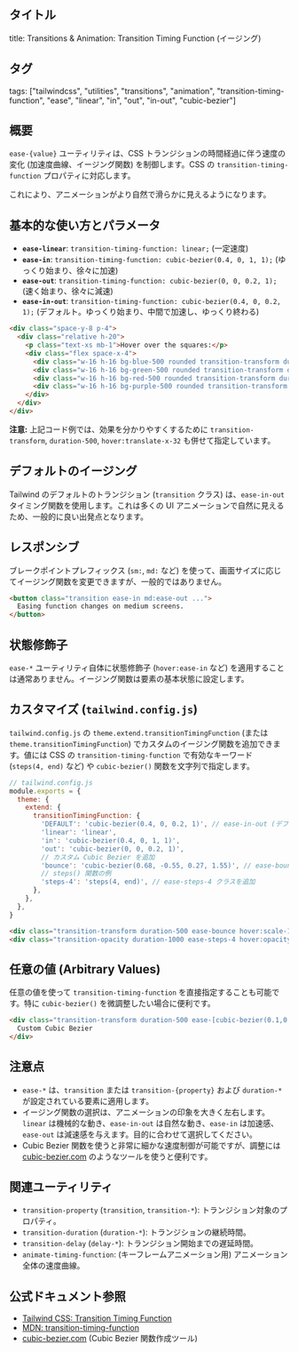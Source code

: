 ## タイトル
title: Transitions & Animation: Transition Timing Function (イージング)

## タグ
tags: ["tailwindcss", "utilities", "transitions", "animation", "transition-timing-function", "ease", "linear", "in", "out", "in-out", "cubic-bezier"]

## 概要
`ease-{value}` ユーティリティは、CSS トランジションの時間経過に伴う速度の変化 (加速度曲線、イージング関数) を制御します。CSS の `transition-timing-function` プロパティに対応します。

これにより、アニメーションがより自然で滑らかに見えるようになります。

## 基本的な使い方とパラメータ

*   **`ease-linear`**: `transition-timing-function: linear;` (一定速度)
*   **`ease-in`**: `transition-timing-function: cubic-bezier(0.4, 0, 1, 1);` (ゆっくり始まり、徐々に加速)
*   **`ease-out`**: `transition-timing-function: cubic-bezier(0, 0, 0.2, 1);` (速く始まり、徐々に減速)
*   **`ease-in-out`**: `transition-timing-function: cubic-bezier(0.4, 0, 0.2, 1);` (デフォルト。ゆっくり始まり、中間で加速し、ゆっくり終わる)

```html
<div class="space-y-8 p-4">
  <div class="relative h-20">
    <p class="text-xs mb-1">Hover over the squares:</p>
    <div class="flex space-x-4">
      <div class="w-16 h-16 bg-blue-500 rounded transition-transform duration-500 ease-linear hover:translate-x-32">Linear</div>
      <div class="w-16 h-16 bg-green-500 rounded transition-transform duration-500 ease-in hover:translate-x-32">In</div>
      <div class="w-16 h-16 bg-red-500 rounded transition-transform duration-500 ease-out hover:translate-x-32">Out</div>
      <div class="w-16 h-16 bg-purple-500 rounded transition-transform duration-500 ease-in-out hover:translate-x-32">In-Out (Default)</div>
    </div>
  </div>
</div>
```
**注意:** 上記コード例では、効果を分かりやすくするために `transition-transform`, `duration-500`, `hover:translate-x-32` も併せて指定しています。

## デフォルトのイージング

Tailwind のデフォルトのトランジション (`transition` クラス) は、`ease-in-out` タイミング関数を使用します。これは多くの UI アニメーションで自然に見えるため、一般的に良い出発点となります。

## レスポンシブ

ブレークポイントプレフィックス (`sm:`, `md:` など) を使って、画面サイズに応じてイージング関数を変更できますが、一般的ではありません。

```html
<button class="transition ease-in md:ease-out ...">
  Easing function changes on medium screens.
</button>
```

## 状態修飾子

`ease-*` ユーティリティ自体に状態修飾子 (`hover:ease-in` など) を適用することは通常ありません。イージング関数は要素の基本状態に設定します。

## カスタマイズ (`tailwind.config.js`)

`tailwind.config.js` の `theme.extend.transitionTimingFunction` (または `theme.transitionTimingFunction`) でカスタムのイージング関数を追加できます。値には CSS の `transition-timing-function` で有効なキーワード (`steps(4, end)` など) や `cubic-bezier()` 関数を文字列で指定します。

```javascript
// tailwind.config.js
module.exports = {
  theme: {
    extend: {
      transitionTimingFunction: {
        'DEFAULT': 'cubic-bezier(0.4, 0, 0.2, 1)', // ease-in-out (デフォルト)
        'linear': 'linear',
        'in': 'cubic-bezier(0.4, 0, 1, 1)',
        'out': 'cubic-bezier(0, 0, 0.2, 1)',
        // カスタム Cubic Bezier を追加
        'bounce': 'cubic-bezier(0.68, -0.55, 0.27, 1.55)', // ease-bounce クラスを追加
        // steps() 関数の例
        'steps-4': 'steps(4, end)', // ease-steps-4 クラスを追加
      },
    },
  },
}
```

```html
<div class="transition-transform duration-500 ease-bounce hover:scale-125 ...">Bounce Easing</div>
<div class="transition-opacity duration-1000 ease-steps-4 hover:opacity-0 ...">Steps Easing</div>
```

## 任意の値 (Arbitrary Values)

任意の値を使って `transition-timing-function` を直接指定することも可能です。特に `cubic-bezier()` を微調整したい場合に便利です。

```html
<div class="transition-transform duration-500 ease-[cubic-bezier(0.1,0.7,1.0,0.1)] hover:translate-x-16 ...">
  Custom Cubic Bezier
</div>
```

## 注意点

*   `ease-*` は、`transition` または `transition-{property}` および `duration-*` が設定されている要素に適用します。
*   イージング関数の選択は、アニメーションの印象を大きく左右します。`linear` は機械的な動き、`ease-in-out` は自然な動き、`ease-in` は加速感、`ease-out` は減速感を与えます。目的に合わせて選択してください。
*   Cubic Bezier 関数を使うと非常に細かな速度制御が可能ですが、調整には [cubic-bezier.com](https://cubic-bezier.com/) のようなツールを使うと便利です。

## 関連ユーティリティ

*   `transition-property` (`transition`, `transition-*`): トランジション対象のプロパティ。
*   `transition-duration` (`duration-*`): トランジションの継続時間。
*   `transition-delay` (`delay-*`): トランジション開始までの遅延時間。
*   `animate-timing-function`: (キーフレームアニメーション用) アニメーション全体の速度曲線。

## 公式ドキュメント参照
*   [Tailwind CSS: Transition Timing Function](https://tailwindcss.com/docs/transition-timing-function)
*   [MDN: transition-timing-function](https://developer.mozilla.org/en-US/docs/Web/CSS/transition-timing-function)
*   [cubic-bezier.com](https://cubic-bezier.com/) (Cubic Bezier 関数作成ツール)